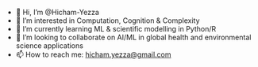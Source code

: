 - 👋 Hi, I’m @Hicham-Yezza
- 👀 I’m interested in Computation, Cognition & Complexity
- 🌱 I’m currently learning ML & scientific modelling in Python/R
- 💞️ I’m looking to collaborate on AI/ML in global health and environmental science applications
- 📫 How to reach me: hicham.yezza@gmail.com

<!---
Hicham-Yezza/Hicham-Yezza is a ✨ special ✨ repository because its `README.md` (this file) appears on your GitHub profile.
You can click the Preview link to take a look at your changes.
--->
